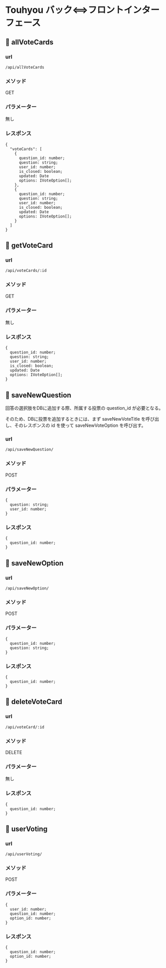 # Touhyou バック<==>フロントインターフェース

## 🔶 allVoteCards

### url
```
/api/allVoteCards
```

### メソッド
GET

### パラメーター
無し

### レスポンス
```
{
  "voteCards": [
    {
      question_id: number;
      question: string;
      user_id: number;
      is_closed: boolean;
      updated: Date
      options: IVoteOption[];
    },
    {
      question_id: number;
      question: string;
      user_id: number;
      is_closed: boolean;
      updated: Date
      options: IVoteOption[];
    }
  ]
}
```

## 🔶 getVoteCard

### url
```
/api/voteCards/:id
```

### メソッド
GET

### パラメーター
無し

### レスポンス
```
{
  question_id: number;
  question: string;
  user_id: number;
  is_closed: boolean;
  updated: Date
  options: IVoteOption[];
}
```

## 🔶 saveNewQuestion
回答の選択肢をDBに追加する際、所属する投票の question_id が必要となる。

そのため、DBに投票を追加するときには、まず saveNewVoteTitle を呼び出し、そのレスポンスの id を使って saveNewVoteOption を呼び出す。

### url
```
/api/saveNewQuestion/
```

### メソッド
POST

### パラメーター
```
{
  question: string;
  user_id: number;
}
```

### レスポンス
```
{
  question_id: number;
}
```

## 🔶 saveNewOption

### url
```
/api/saveNewOption/
```

### メソッド
POST

### パラメーター
```
{
  question_id: number;
  question: string;
}
```

### レスポンス
```
{
  question_id: number;
}
```

## 🔶 deleteVoteCard

### url
```
/api/voteCard/:id
```

### メソッド
DELETE

### パラメーター
無し

### レスポンス
```
{
  question_id: number;
}
```

## 🔶 userVoting

### url
```
/api/userVoting/
```

### メソッド
POST

### パラメーター
```
{
  user_id: number;
  question_id: number;
  option_id: number;
}
```

### レスポンス
```
{
  question_id: number;
  option_id: number;
}
```
